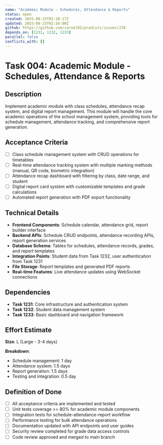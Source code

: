 ```yaml
---
name: "Academic Module - Schedules, Attendance & Reports"
status: open
created: 2025-08-25T02:28:17Z
updated: 2025-08-25T02:58:00Z
github: https://github.com/saroel01/pradisti/issues/278
depends_on: [1231, 1232, 1233]
parallel: false
conflicts_with: []
---
```


# Task 004: Academic Module - Schedules, Attendance & Reports

## Description

Implement academic module with class schedules, attendance recap system, and digital report management. This module will handle the core academic operations of the school management system, providing tools for schedule management, attendance tracking, and comprehensive report generation.

## Acceptance Criteria

- [ ] Class schedule management system with CRUD operations for timetables
- [ ] Real-time attendance tracking system with multiple marking methods (manual, QR code, biometric integration)
- [ ] Attendance recap dashboard with filtering by class, date range, and student
- [ ] Digital report card system with customizable templates and grade calculations
- [ ] Automated report generation with PDF export functionality

## Technical Details

- **Frontend Components**: Schedule calendar, attendance grid, report builder interface
- **Backend APIs**: Schedule CRUD endpoints, attendance recording APIs, report generation services
- **Database Schema**: Tables for schedules, attendance records, grades, and report templates
- **Integration Points**: Student data from Task 1232, user authentication from Task 1231
- **File Storage**: Report templates and generated PDF reports
- **Real-time Features**: Live attendance updates using WebSocket connections

## Dependencies

- **Task 1231**: Core infrastructure and authentication system
- **Task 1232**: Student data management system  
- **Task 1233**: Basic dashboard and navigation framework

## Effort Estimate

**Size**: L (Large - 3-4 days)

**Breakdown**:
- Schedule management: 1 day
- Attendance system: 1.5 days  
- Report generation: 1.5 days
- Testing and integration: 0.5 day

## Definition of Done

- [ ] All acceptance criteria are implemented and tested
- [ ] Unit tests coverage >= 80% for academic module components
- [ ] Integration tests for schedule-attendance-report workflow
- [ ] Performance testing for bulk attendance operations
- [ ] Documentation updated with API endpoints and user guides
- [ ] Security review completed for grade data access controls
- [ ] Code review approved and merged to main branch
